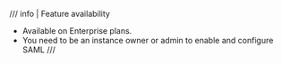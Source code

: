 /// info | Feature availability
* Available on Enterprise plans.
* You need to be an instance owner or admin to enable and configure SAML
///	
